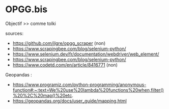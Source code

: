 # OPGG.bis

Objectif >> comme tolki 

sources:
- https://github.com/jlgre/opgg_scraper (non)
- https://www.scrapingbee.com/blog/selenium-python/
- https://www.selenium.dev/fr/documentation/webdriver/web_element/
- https://www.scrapingbee.com/blog/selenium-python/ 
- https://www.codetd.com/en/article/8416771 (non)

Geopandas :
- https://www.programiz.com/python-programming/anonymous-function#:~:text=We%20use%20lambda%20functions%20when,filter()%20%2C%20map()%20etc.
- https://geopandas.org/docs/user_guide/mapping.html
